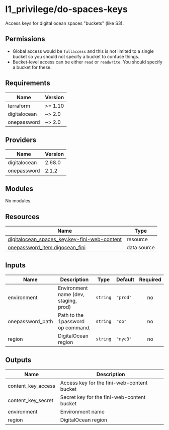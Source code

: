 # l1_privilege/do-spaces-keys

Access keys for digital ocean spaces "buckets" (like S3).

## Permissions

- Global access would be `fullaccess` and this is not limited to a single
  bucket so you should not specify a bucket to confuse things.
- Bucket-level access can be either `read` or `readwrite`.  You should
  specify a bucket for these.

<!-- BEGIN_TF_DOCS -->
## Requirements

| Name | Version |
|------|---------|
| terraform | >= 1.10 |
| digitalocean | ~> 2.0 |
| onepassword | ~> 2.0 |

## Providers

| Name | Version |
|------|---------|
| digitalocean | 2.68.0 |
| onepassword | 2.1.2 |

## Modules

No modules.

## Resources

| Name | Type |
|------|------|
| [digitalocean_spaces_key.key-fini-web-content](https://registry.terraform.io/providers/digitalocean/digitalocean/latest/docs/resources/spaces_key) | resource |
| [onepassword_item.digocean_fini](https://registry.terraform.io/providers/1Password/onepassword/latest/docs/data-sources/item) | data source |

## Inputs

| Name | Description | Type | Default | Required |
|------|-------------|------|---------|:--------:|
| environment | Environment name (dev, staging, prod) | `string` | `"prod"` | no |
| onepassword\_path | Path to the 1password op command. | `string` | `"op"` | no |
| region | DigitalOcean region | `string` | `"nyc3"` | no |

## Outputs

| Name | Description |
|------|-------------|
| content\_key\_access | Access key for the fini-web-content bucket |
| content\_key\_secret | Secret key for the fini-web-content bucket |
| environment | Environment name |
| region | DigitalOcean region |
<!-- END_TF_DOCS -->

